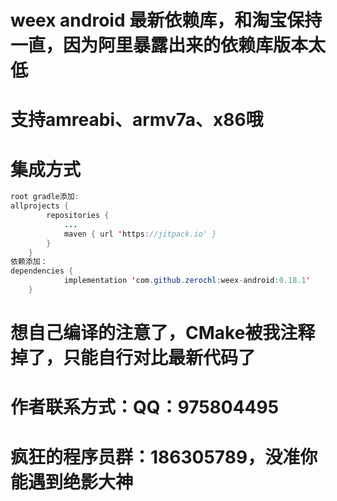 # weex android 最新依赖库，和淘宝保持一直，因为阿里暴露出来的依赖库版本太低
# 支持amreabi、armv7a、x86哦
# 集成方式 
``` java
root gradle添加:
allprojects {
		repositories {
			...
			maven { url 'https://jitpack.io' }
		}
	}
依赖添加：
dependencies {
	        implementation 'com.github.zerochl:weex-android:0.18.1'
	}
```
# 想自己编译的注意了，CMake被我注释掉了，只能自行对比最新代码了
# 作者联系方式：QQ：975804495
# 疯狂的程序员群：186305789，没准你能遇到绝影大神
